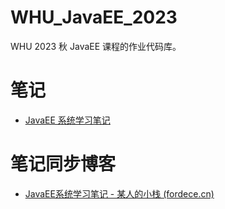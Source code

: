 # WHU_JavaEE_2023
WHU 2023 秋 JavaEE 课程的作业代码库。

# 笔记
- [JavaEE 系统学习笔记](./notes/JavaEE系统学习笔记.md)

# 笔记同步博客
- [JavaEE系统学习笔记 - 某人的小栈 (fordece.cn)](https://www.fordece.cn/posts/javaee系统学习笔记/)